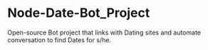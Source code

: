 # Node-Date-Bot_Project
Open-source Bot project that links with Dating sites and automate conversation to find Dates for s/he. 
